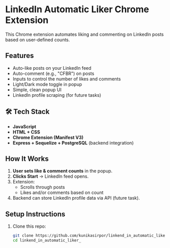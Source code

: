 # LinkedIn Automatic Liker Chrome Extension 

This Chrome extension automates liking and commenting on LinkedIn posts based on user-defined counts.

## Features

- Auto-like posts on your LinkedIn feed
- Auto-comment (e.g., "CFBR") on posts
- Inputs to control the number of likes and comments
- Light/Dark mode toggle in popup
- Simple, clean popup UI
- LinkedIn profile scraping (for future tasks)

## 🛠 Tech Stack

- **JavaScript**
- **HTML + CSS**
- **Chrome Extension (Manifest V3)**
- **Express + Sequelize + PostgreSQL** (backend integration)

## How It Works

1. **User sets like & comment counts** in the popup.
2. **Clicks Start** → LinkedIn feed opens.
3. Extension:
   - Scrolls through posts
   - Likes and/or comments based on count
4. Backend can store LinkedIn profile data via API (future task).

## Setup Instructions

1. Clone this repo:

   ```bash
   git clone https://github.com/kunikasirpor/linkend_in_automatic_liker_.git
   cd linkend_in_automatic_liker_
